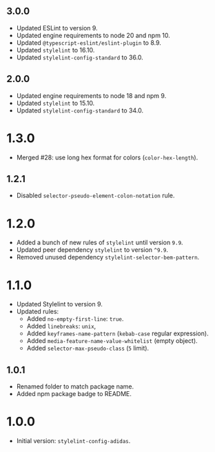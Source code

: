 ## 3.0.0

- Updated ESLint to version 9.
- Updated engine requirements to node 20 and npm 10.
- Updated `@typescript-eslint/eslint-plugin` to 8.9.
- Updated `stylelint` to 16.10.
- Updated `stylelint-config-standard` to 36.0.

## 2.0.0

- Updated engine requirements to node 18 and npm 9.
- Updated `stylelint` to 15.10.
- Updated `stylelint-config-standard` to 34.0.

# 1.3.0

- Merged #28: use long hex format for colors (`color-hex-length`).

## 1.2.1

- Disabled `selector-pseudo-element-colon-notation` rule.

# 1.2.0

- Added a bunch of new rules of `stylelint` until version `9.9`.
- Updated peer dependency `stylelint` to version `^9.9`.
- Removed unused dependency `stylelint-selector-bem-pattern`.

# 1.1.0

- Updated Stylelint to version 9.
- Updated rules:
  - Added `no-empty-first-line`: `true`.
  - Added `linebreaks`: `unix`,
  - Added `keyframes-name-pattern` (`kebab-case` regular expression).
  - Added `media-feature-name-value-whitelist` (empty object).
  - Added `selector-max-pseudo-class` (`5` limit).

## 1.0.1

- Renamed folder to match package name.
- Added npm package badge to README.

# 1.0.0

- Initial version: `stylelint-config-adidas`.
